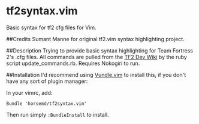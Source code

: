 tf2syntax.vim
=============

Basic syntax for tf2 cfg files for Vim.

##Credits
Sumant Manne for original tf2.vim syntax highlighting project.

##Description
Trying to provide basic syntax highlighting for Team Fortress 2's .cfg files.
All commands are pulled from the [TF2 Dev Wiki](https://developer.valvesoftware.com/wiki/List_of_TF2_console_commands_and_variables)
by the ruby script update_commands.rb. Requires Nokogiri to run.

##Installation
I'd recommend using [Vundle.vim](https://github.com/gmarik/Vundle.vim) to install this,
if you don't have any sort of plugin manager:

In your vimrc, add:

    Bundle 'horsemd/tf2syntax.vim'

Then run simply `:BundleInstall` to install.

